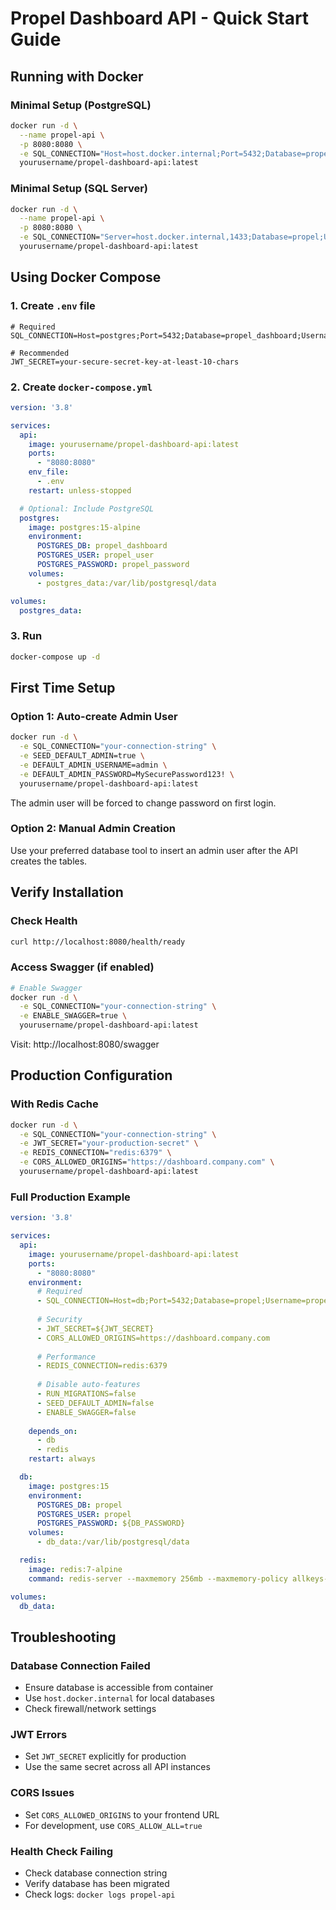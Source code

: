 # Propel Dashboard API - Quick Start Guide

## Running with Docker

### Minimal Setup (PostgreSQL)
```bash
docker run -d \
  --name propel-api \
  -p 8080:8080 \
  -e SQL_CONNECTION="Host=host.docker.internal;Port=5432;Database=propel;Username=postgres;Password=postgres" \
  yourusername/propel-dashboard-api:latest
```

### Minimal Setup (SQL Server)
```bash
docker run -d \
  --name propel-api \
  -p 8080:8080 \
  -e SQL_CONNECTION="Server=host.docker.internal,1433;Database=propel;User Id=sa;Password=YourPassword123!;TrustServerCertificate=True" \
  yourusername/propel-dashboard-api:latest
```

## Using Docker Compose

### 1. Create `.env` file
```env
# Required
SQL_CONNECTION=Host=postgres;Port=5432;Database=propel_dashboard;Username=propel_user;Password=propel_password

# Recommended
JWT_SECRET=your-secure-secret-key-at-least-10-chars
```

### 2. Create `docker-compose.yml`
```yaml
version: '3.8'

services:
  api:
    image: yourusername/propel-dashboard-api:latest
    ports:
      - "8080:8080"
    env_file:
      - .env
    restart: unless-stopped

  # Optional: Include PostgreSQL
  postgres:
    image: postgres:15-alpine
    environment:
      POSTGRES_DB: propel_dashboard
      POSTGRES_USER: propel_user
      POSTGRES_PASSWORD: propel_password
    volumes:
      - postgres_data:/var/lib/postgresql/data

volumes:
  postgres_data:
```

### 3. Run
```bash
docker-compose up -d
```

## First Time Setup

### Option 1: Auto-create Admin User
```bash
docker run -d \
  -e SQL_CONNECTION="your-connection-string" \
  -e SEED_DEFAULT_ADMIN=true \
  -e DEFAULT_ADMIN_USERNAME=admin \
  -e DEFAULT_ADMIN_PASSWORD=MySecurePassword123! \
  yourusername/propel-dashboard-api:latest
```

The admin user will be forced to change password on first login.

### Option 2: Manual Admin Creation
Use your preferred database tool to insert an admin user after the API creates the tables.

## Verify Installation

### Check Health
```bash
curl http://localhost:8080/health/ready
```

### Access Swagger (if enabled)
```bash
# Enable Swagger
docker run -d \
  -e SQL_CONNECTION="your-connection-string" \
  -e ENABLE_SWAGGER=true \
  yourusername/propel-dashboard-api:latest
```

Visit: http://localhost:8080/swagger

## Production Configuration

### With Redis Cache
```bash
docker run -d \
  -e SQL_CONNECTION="your-connection-string" \
  -e JWT_SECRET="your-production-secret" \
  -e REDIS_CONNECTION="redis:6379" \
  -e CORS_ALLOWED_ORIGINS="https://dashboard.company.com" \
  yourusername/propel-dashboard-api:latest
```

### Full Production Example
```yaml
version: '3.8'

services:
  api:
    image: yourusername/propel-dashboard-api:latest
    ports:
      - "8080:8080"
    environment:
      # Required
      - SQL_CONNECTION=Host=db;Port=5432;Database=propel;Username=propel;Password=${DB_PASSWORD}
      
      # Security
      - JWT_SECRET=${JWT_SECRET}
      - CORS_ALLOWED_ORIGINS=https://dashboard.company.com
      
      # Performance
      - REDIS_CONNECTION=redis:6379
      
      # Disable auto-features
      - RUN_MIGRATIONS=false
      - SEED_DEFAULT_ADMIN=false
      - ENABLE_SWAGGER=false
    
    depends_on:
      - db
      - redis
    restart: always

  db:
    image: postgres:15
    environment:
      POSTGRES_DB: propel
      POSTGRES_USER: propel
      POSTGRES_PASSWORD: ${DB_PASSWORD}
    volumes:
      - db_data:/var/lib/postgresql/data

  redis:
    image: redis:7-alpine
    command: redis-server --maxmemory 256mb --maxmemory-policy allkeys-lru

volumes:
  db_data:
```

## Troubleshooting

### Database Connection Failed
- Ensure database is accessible from container
- Use `host.docker.internal` for local databases
- Check firewall/network settings

### JWT Errors
- Set `JWT_SECRET` explicitly for production
- Use the same secret across all API instances

### CORS Issues
- Set `CORS_ALLOWED_ORIGINS` to your frontend URL
- For development, use `CORS_ALLOW_ALL=true`

### Health Check Failing
- Check database connection string
- Verify database has been migrated
- Check logs: `docker logs propel-api`